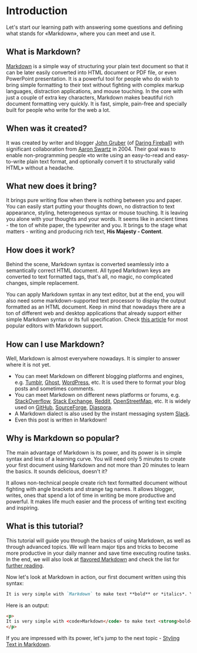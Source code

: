 # Introduction
Let's start our learning path with answering some questions and defining what stands for «Markdown», where you can meet and use it. 

## What is Markdown?
[Markdown][] is a simple way of structuring your plain text document so that it can be later easily converted into HTML document or PDF file, or even PowerPoint presentation. It is a powerful tool for people who do wish to bring simple formatting to their text without fighting with complex markup languages, distraction applications, and mouse touching. In the core with just a couple of extra key characters, Markdown makes beautiful rich document formatting very quickly. It is fast, simple, pain-free and specially built for people who write for the web a lot.

## When was it created?
It was created by writer and blogger [John Gruber][] (of [Daring Fireball][]) with significant collaboration from [Aaron Swartz][] in 2004. Their goal was to enable non-programming people «to write using an easy-to-read and easy-to-write plain text format, and optionally convert it to structurally valid HTML» without a headache.

## What new does it bring? 
It brings pure writing flow when there is nothing between you and paper. You can easily start putting your thoughts down, no distraction to text appearance, styling, heterogeneous syntax or mouse touching. It is leaving you alone with your thoughts and your words. It seems like in ancient times - the ton of white paper, the typewriter and you. It brings to the stage what matters - writing and producing rich text, **His Majesty - Content**. 

## How does it work?
Behind the scene, Markdown syntax is converted seamlessly into a semantically correct HTML document. All typed Markdown keys are converted to text formatted tags, that's all, no magic, no complicated changes, simple replacement.

You can apply Markdown syntax in any text editor, but at the end, you will also need some markdown-supported text processor to display the output formatted as an HTML document. Keep in mind that nowadays there are a ton of different web and desktop applications that already support either simple Markdown syntax or its full specification. Check [this article][markdown support editors] for most popular editors with Markdown support.

## How can I use Markdown?
Well, Markdown is almost everywhere nowadays. It is simpler to answer where it is not yet. 

* You can meet Markdown on different blogging platforms and engines, e.g. [Tumblr][], [Ghost][], [WordPress][], etc. It is used there to format your blog posts and sometimes comments.
* You can meet Markdown on different news platforms or forums, e.g. [StackOverflow][], [Stack Exchange][], [Reddit][], [OpenStreetMap][], etc. It is widely used on [GitHub][], [SourceForge][], [Diaspora][].
* A Markdown dialect is also used by the instant messaging system [Slack][].
* Even this post is written in Markdown!

## Why is Markdown so popular?
The main advantage of Markdown is its power, and its power is in simple syntax and less of a learning curve. You will need only 5 minutes to create your first document using Markdown and not more than 20 minutes to learn the basics. It sounds delicious, doesn't it?

It allows non-technical people create rich text formatted document without fighting with angle brackets and strange tag names. It allows blogger, writes, ones that spend a lot of time in writing be more productive and powerful. It makes life much easier and the process of writing text exciting and inspiring. 

## What is this tutorial?
This tutorial will guide you through the basics of using Markdown, as well as through advanced topics. We will learn major tips and tricks to become more productive in your daily manner and save time executing routine tasks. In the end, we will also look at [flavored Markdown][] and check the list for [further reading][].

Now let's look at Markdown in action, our first document written using this syntax:
```markdown
It is very simple with `Markdown` to make text **bold** or *italics*. You can even add link to the [Google](http://www.google.com)!
```
Here is an output:
```html
<p>
It is very simple with <сode>Markdown</code> to make text <strong>bold</strong> or <em>italics</em>. You can even add link to the <a href="http://www.google.com">Google</a>!
</p>
```

If you are impressed with its power, let's jump to the next topic - [Styling Text in Markdown][next].

[Markdown]: https://en.wikipedia.org/wiki/Markdown "Markdown - Wikipedia"
[John Gruber]: https://en.wikipedia.org/wiki/John_Gruber "John Gruber - Wikipedia"
[Daring Fireball]: http://daringfireball.net "Blog of John Gruber"
[Aaron Swartz]: https://en.wikipedia.org/wiki/Aaron_Swartz "Aaron Swartz - Wikipedia"
[Tumblr]: https://www.tumblr.com "Tumblr - Blogging Platform"
[Ghost]: https://ghost.org "Ghost - Blogging Platform"
[WordPress]: https://wordpress.org "WordPress - Blogging Platform"
[StackOverflow]: https://stackoverflow.com "StackOverflow - Q&A Community"
[GitHub]: https://github.com "GitHub - Project Hosting Platform"
[Reddit]: https://www.reddit.com "Reddit - News Platform"
[Stack Exchange]: http://stackexchange.com "Stack Exchange - Q&A Community"
[OpenStreetMap]: http://www.openstreetmap.org "OpenStreetMap - Map of the World"
[SourceForge]: https://sourceforge.net/ "SourceForge - Source Code Repository"
[Diaspora]: https://diasporafoundation.org/ "Diaspora - Social Network"
[Slack]: https://slack.com/ "Slack- Communication Platform"
[next]: /ultimate-guide-markdown-styling-text "Styling Text"
[markdown support editors]: /ultimate-guide-markdown-editors "Editors with Markdown support"
[flavored Markdown]: /ultimate-guide-markdown-flavored "Flavored Markdown"
[Further Reading]: /ultimate-guide-markdown-useful-links#articles "Useful links"
